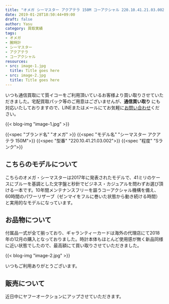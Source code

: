 ```yaml
---
title: "オメガ シーマスター アクアテラ 150M コーアクシャル 220.10.41.21.03.002 の買取実績"
date: 2019-01-28T18:50:44+09:00
draft: false
author: Yasu
category: 買取実績
tags:
- オメガ
- 腕時計
- シーマスター
- アクアテラ
- コーアクシャル
resources:
- src: image-1.jpg
  title: Title goes here
- src: image-2.jpg
  title: Title goes here
---
```

いつも通信買取にて質イコーをご利用頂いているお客様より買い取りさせていただきました。宅配買取パック等のご用意はございませんが、**通信買い取り** にも対応いたしておりますので、LINEまたはメールにてお気軽に<a href="/contact/">お問い合わせ</a>ください。

{{< blog-img "image-1.jpg" >}}

{{<spec "ブランド名" "オメガ" >}}
{{<spec "モデル名" "シーマスター アクアテラ 150M">}}
{{<spec "型番" "220.10.41.21.03.002">}}
{{<spec "程度" "Sランク">}}

## こちらのモデルについて

こちらのオメガ・シーマスターは2017年に発表されたモデルで、41ミリのケースにブルーを基調とした文字盤と秒針でビジネス・カジュアルを問わずお選び頂ける一本です。10年間メンテナンスフリーを謳うコーアクシャル機構を備え、60時間のパワーリザーブ（ゼンマイをフルに巻いた状態から動き続ける時間）と実用的なモデルになっています。

## お品物について

付属品一式が全て揃っており、ギャランティーカードは海外の代理店にて2018年の12月の購入となっておりました。時計本体もほとんど使用感が無く新品同様に近い状態でしたので、最高額にて買い取りさせていただきました。

{{< blog-img "image-2.jpg" >}}

いつもご利用ありがとうございます。

## 販売について

近日中にヤフーオークションにアップさせていただきます。
